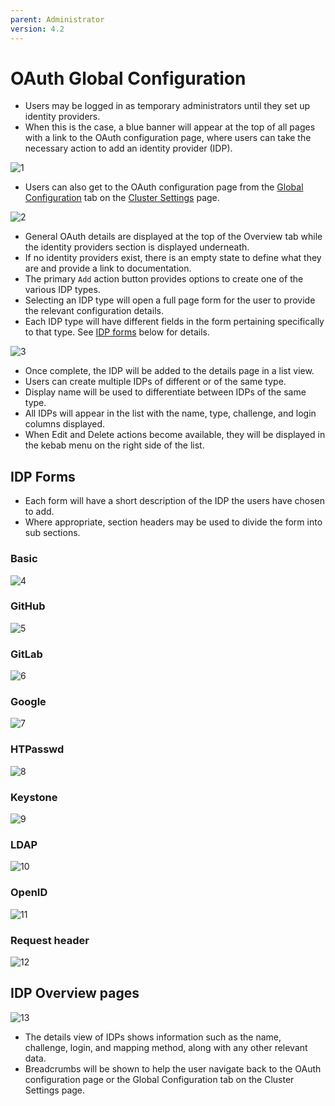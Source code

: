 ```yaml
---
parent: Administrator
version: 4.2
---
```


# OAuth Global Configuration

- Users may be logged in as temporary administrators until they set up identity providers.
- When this is the case, a blue banner will appear at the top of all pages with a link to the OAuth configuration page, where users can take the necessary action to add an identity provider (IDP).

![1](img/CS-list.png)

- Users can also get to the OAuth configuration page from the [Global Configuration](http://openshift.github.io/openshift-origin-design/web-console/4.0-designs/global-config/global-config) tab on the [Cluster Settings](http://openshift.github.io/openshift-origin-design/web-console/4.0-designs/cluster-settings/cluster-settings) page.

![2](img/CS-empty.png)

- General OAuth details are displayed at the top of the Overview tab while the identity providers section is displayed underneath.
- If no identity providers exist, there is an empty state to define what they are and provide a link to documentation.
- The primary `Add` action button provides options to create one of the various IDP types.
- Selecting an IDP type will open a full page form for the user to provide the relevant configuration details.
- Each IDP type will have different fields in the form pertaining specifically to that type. See [IDP forms](/#IDP-Forms) below for details.

![3](img/CS-OAuth.png)

- Once complete, the IDP will be added to the details page in a list view.
- Users can create multiple IDPs of different or of the same type.
- Display name will be used to differentiate between IDPs of the same type.
- All IDPs will appear in the list with the name, type, challenge, and login columns displayed.
- When Edit and Delete actions become available, they will be displayed in the kebab menu on the right side of the list.


## IDP Forms
- Each form will have a short description of the IDP the users have chosen to add.
- Where appropriate, section headers may be used to divide the form into sub sections.


### Basic
![4](img/basic.png)

### GitHub
![5](img/github.png)

### GitLab
![6](img/gitlab.png)

### Google
![7](img/google.png)

### HTPasswd
![8](img/HTPasswd.png)

### Keystone
![9](img/keystone.png)

### LDAP
![10](img/ldap.png)

### OpenID
![11](img/openID.png)

### Request header
![12](img/request.png)


## IDP Overview pages
![13](img/CS-idp-overview.png)
- The details view of IDPs shows information such as the name, challenge, login, and mapping method, along with any other relevant data.
- Breadcrumbs will be shown to help the user navigate back to the OAuth configuration page or the Global Configuration tab on the Cluster Settings page.
